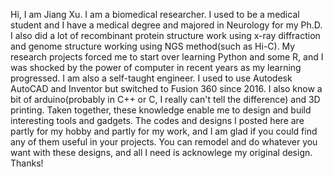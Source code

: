 Hi, I am Jiang Xu. I am a biomedical researcher. I used to be a medical student and I have a medical degree and majored in Neurology for my Ph.D. I also did a lot of recombinant protein structure work using x-ray diffraction and genome structure working using NGS method(such as Hi-C). My research projects forced me to start over learning Python and some R, and I was  shocked by the power of computer in recent years as my learning progressed. 
I am also a self-taught engineer. I used to use Autodesk AutoCAD and Inventor but switched to Fusion 360 since 2016. I also know a bit of arduino(probably in C++ or C, I  really can't tell the difference) and 3D printing. Taken together, these knowledge enable me to design and build interesting tools and gadgets. The codes and designs I posted here are partly for my hobby and partly for my work, and I am glad if you could find any of them useful in your projects. You can remodel and do whatever you want with these designs, and all I need is acknowlege my original design. Thanks! 

<!---
JiangXu123/JiangXu123 is a ✨ special ✨ repository because its `README.md` (this file) appears on your GitHub profile.
You can click the Preview link to take a look at your changes.
--->
